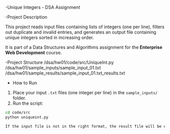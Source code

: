 -Unique Integers - DSA Assignment

-Project Description

This project reads input files containing lists of integers (one per line), filters out duplicate and invalid entries, and generates an output file containing unique integers sorted in increasing order.

It is part of a Data Structures and Algorithms assignment for the **Enterprise Web Development** course.

-Project Structure
/dsa/hw01/code/src/UniqueInt.py
/dsa/hw01/sample_inputs/sample_input_01.txt
/dsa/hw01/sample_results/sample_input_01.txt_results.txt

- How to Run

1. Place your input `.txt` files (one integer per line) in the `sample_inputs/` folder.
2. Run the script:

```bash
cd code/src
python uniqueint.py

If the input file is not in the right format, the result file will be empty. 
